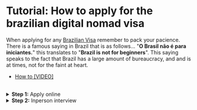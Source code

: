 # Tutorial: How to apply for the brazilian digital nomad visa

When applying for any [Brazilian Visa](https://www.gov.br/mre/pt-br/consulado-atlanta/english/visas) remember to pack your pacience. There is a famous saying in Brazil that is as follows... "**O Brasil não é para iniciantes.**" this translates to "**Brazil is not for beginners**". This saying speaks to the fact that Brazil has a large amount of bureaucracy, and and is at times, not for the faint at heart.

- [How to [VIDEO]](https://youtu.be/aJK9RKeC1TE)

<br>
<details>
  <summary><b>Step 1:</b> Apply online</summary>
  
----

The online portal to apply for all Brazilian visas is called **[e-consular](https://www.google.com/search?q=e-consular)**

The URL is **https:\//ec-<YourCityName\>.itamaraty.gov.br** where the city name is the city of the nearest Brazilian consulate to you.

- Examples:
  - https://ec-atlanta.itamaraty.gov.br
  - https://ec-miami.itamaraty.gov.br
  - https://ec-chicago.itamaraty.gov.br
  - https://ec-boston.itamaraty.gov.br
  - [More here...](https://sistemas.mre.gov.br/kitweb/datafiles/Miami/en-us/file/Brazilian%20Consular%20Offices.pdf)

----
  
**International document certification (Apostille)**  
  
- Documents that you need to get [apostilled](https://www.google.com/search?q=apostille+for+brazil) (internationaly certified). (An "apostille" is an internationaly recognised equivalent of a notarized document). 
  - Birth certificate
  - Divorce decree (optional)
  - [Federal criminal record](https://www.fbi.gov/how-we-can-help-you/need-an-fbi-service-or-more-information/identity-history-summary-checks) (must be less than 3 months old)
    - This is a 2 step process that is 100% automated. Step one is [online](https://www.edo.cjis.gov/#/). Step two will take place at a local post office

**_Note:_**  After you recive each of these documents you must send them off to be apostilled. Because of processing time you should start this process a few months (3 months preferably) before you intend to travel.  
  
----

**International travel insurance**

Insurance is also required to get the Brazilian digital Nomad Visa

- [WorldNomads.com (Travel Insurance for U.S. residents)](https://www.worldnomads.com/usa/travel-insurance)
  
  
----

- [ ] 6 months of bank statements
- [ ] work contract
- [ ] Log onto Brazilian Consulate Website
  - [e-consular](https://mail.google.com/mail/u/0/#search/e-consular)
  - [ ] Get application recipt
  - [ ] Take all original documents to appointment  
  
- _**Note:**_ After you submit you application it usually takes 4 weeks to get a response.  

----
  
<br>  
</details>

  
<details>
  <summary><b>Step 2:</b> Inperson interview</summary>

----

- Bring all your origional documents when you go to your local brazilian Councelate

----
  
</details>  
  
